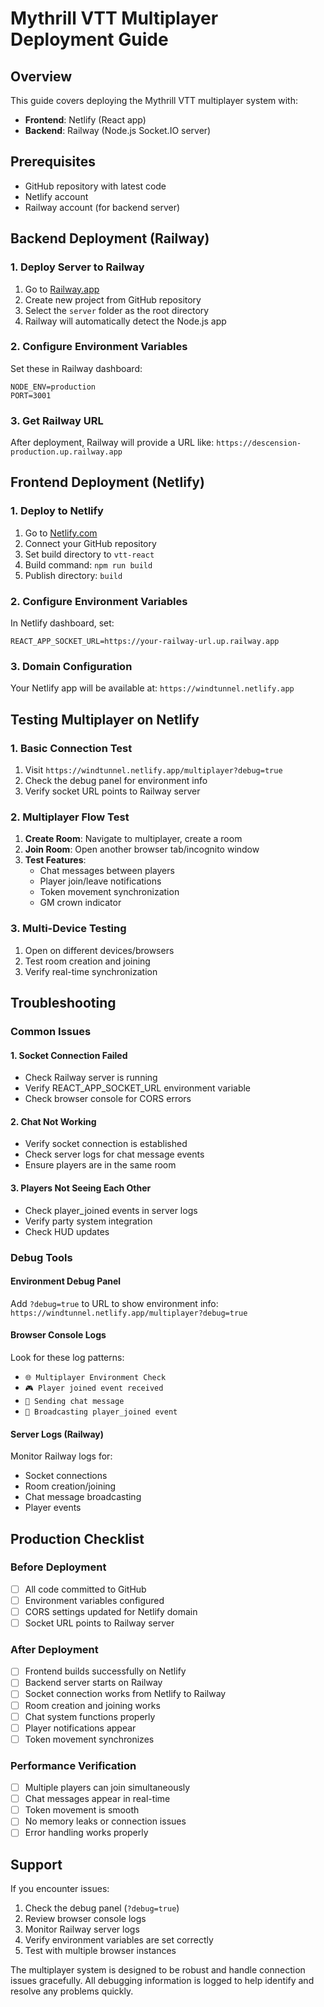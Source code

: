 # Mythrill VTT Multiplayer Deployment Guide

## Overview
This guide covers deploying the Mythrill VTT multiplayer system with:
- **Frontend**: Netlify (React app)
- **Backend**: Railway (Node.js Socket.IO server)

## Prerequisites
- GitHub repository with latest code
- Netlify account
- Railway account (for backend server)

## Backend Deployment (Railway)

### 1. Deploy Server to Railway
1. Go to [Railway.app](https://railway.app)
2. Create new project from GitHub repository
3. Select the `server` folder as the root directory
4. Railway will automatically detect the Node.js app

### 2. Configure Environment Variables
Set these in Railway dashboard:
```
NODE_ENV=production
PORT=3001
```

### 3. Get Railway URL
After deployment, Railway will provide a URL like:
`https://descension-production.up.railway.app`

## Frontend Deployment (Netlify)

### 1. Deploy to Netlify
1. Go to [Netlify.com](https://netlify.com)
2. Connect your GitHub repository
3. Set build directory to `vtt-react`
4. Build command: `npm run build`
5. Publish directory: `build`

### 2. Configure Environment Variables
In Netlify dashboard, set:
```
REACT_APP_SOCKET_URL=https://your-railway-url.up.railway.app
```

### 3. Domain Configuration
Your Netlify app will be available at:
`https://windtunnel.netlify.app`

## Testing Multiplayer on Netlify

### 1. Basic Connection Test
1. Visit `https://windtunnel.netlify.app/multiplayer?debug=true`
2. Check the debug panel for environment info
3. Verify socket URL points to Railway server

### 2. Multiplayer Flow Test
1. **Create Room**: Navigate to multiplayer, create a room
2. **Join Room**: Open another browser tab/incognito window
3. **Test Features**:
   - Chat messages between players
   - Player join/leave notifications
   - Token movement synchronization
   - GM crown indicator

### 3. Multi-Device Testing
1. Open on different devices/browsers
2. Test room creation and joining
3. Verify real-time synchronization

## Troubleshooting

### Common Issues

#### 1. Socket Connection Failed
- Check Railway server is running
- Verify REACT_APP_SOCKET_URL environment variable
- Check browser console for CORS errors

#### 2. Chat Not Working
- Verify socket connection is established
- Check server logs for chat message events
- Ensure players are in the same room

#### 3. Players Not Seeing Each Other
- Check player_joined events in server logs
- Verify party system integration
- Check HUD updates

### Debug Tools

#### Environment Debug Panel
Add `?debug=true` to URL to show environment info:
`https://windtunnel.netlify.app/multiplayer?debug=true`

#### Browser Console Logs
Look for these log patterns:
- `🌐 Multiplayer Environment Check`
- `🎮 Player joined event received`
- `💬 Sending chat message`
- `📢 Broadcasting player_joined event`

#### Server Logs (Railway)
Monitor Railway logs for:
- Socket connections
- Room creation/joining
- Chat message broadcasting
- Player events

## Production Checklist

### Before Deployment
- [ ] All code committed to GitHub
- [ ] Environment variables configured
- [ ] CORS settings updated for Netlify domain
- [ ] Socket URL points to Railway server

### After Deployment
- [ ] Frontend builds successfully on Netlify
- [ ] Backend server starts on Railway
- [ ] Socket connection works from Netlify to Railway
- [ ] Room creation and joining works
- [ ] Chat system functions properly
- [ ] Player notifications appear
- [ ] Token movement synchronizes

### Performance Verification
- [ ] Multiple players can join simultaneously
- [ ] Chat messages appear in real-time
- [ ] Token movement is smooth
- [ ] No memory leaks or connection issues
- [ ] Error handling works properly

## Support

If you encounter issues:
1. Check the debug panel (`?debug=true`)
2. Review browser console logs
3. Monitor Railway server logs
4. Verify environment variables are set correctly
5. Test with multiple browser instances

The multiplayer system is designed to be robust and handle connection issues gracefully. All debugging information is logged to help identify and resolve any problems quickly.
